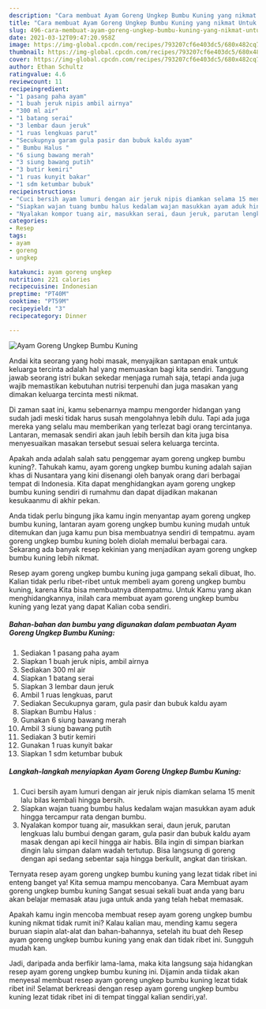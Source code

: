 ```yaml
---
description: "Cara membuat Ayam Goreng Ungkep Bumbu Kuning yang nikmat Untuk Jualan"
title: "Cara membuat Ayam Goreng Ungkep Bumbu Kuning yang nikmat Untuk Jualan"
slug: 496-cara-membuat-ayam-goreng-ungkep-bumbu-kuning-yang-nikmat-untuk-jualan
date: 2021-03-12T09:47:20.958Z
image: https://img-global.cpcdn.com/recipes/793207cf6e403dc5/680x482cq70/ayam-goreng-ungkep-bumbu-kuning-foto-resep-utama.jpg
thumbnail: https://img-global.cpcdn.com/recipes/793207cf6e403dc5/680x482cq70/ayam-goreng-ungkep-bumbu-kuning-foto-resep-utama.jpg
cover: https://img-global.cpcdn.com/recipes/793207cf6e403dc5/680x482cq70/ayam-goreng-ungkep-bumbu-kuning-foto-resep-utama.jpg
author: Ethan Schultz
ratingvalue: 4.6
reviewcount: 11
recipeingredient:
- "1 pasang paha ayam"
- "1 buah jeruk nipis ambil airnya"
- "300 ml air"
- "1 batang serai"
- "3 lembar daun jeruk"
- "1 ruas lengkuas parut"
- "Secukupnya garam gula pasir dan bubuk kaldu ayam"
- " Bumbu Halus "
- "6 siung bawang merah"
- "3 siung bawang putih"
- "3 butir kemiri"
- "1 ruas kunyit bakar"
- "1 sdm ketumbar bubuk"
recipeinstructions:
- "Cuci bersih ayam lumuri dengan air jeruk nipis diamkan selama 15 menit lalu bilas kembali hingga bersih."
- "Siapkan wajan tuang bumbu halus kedalam wajan masukkan ayam aduk hingga tercampur rata dengan bumbu."
- "Nyalakan kompor tuang air, masukkan serai, daun jeruk, parutan lengkuas lalu bumbui dengan garam, gula pasir dan bubuk kaldu ayam masak dengan api kecil hingga air habis. Bila ingin di simpan biarkan dingin lalu simpan dalam wadah tertutup. Bisa langsung di goreng dengan api sedang sebentar saja hingga berkulit, angkat dan tiriskan."
categories:
- Resep
tags:
- ayam
- goreng
- ungkep

katakunci: ayam goreng ungkep 
nutrition: 221 calories
recipecuisine: Indonesian
preptime: "PT40M"
cooktime: "PT59M"
recipeyield: "3"
recipecategory: Dinner

---
```



![Ayam Goreng Ungkep Bumbu Kuning](https://img-global.cpcdn.com/recipes/793207cf6e403dc5/680x482cq70/ayam-goreng-ungkep-bumbu-kuning-foto-resep-utama.jpg)

Andai kita seorang yang hobi masak, menyajikan santapan enak untuk keluarga tercinta adalah hal yang memuaskan bagi kita sendiri. Tanggung jawab seorang istri bukan sekedar menjaga rumah saja, tetapi anda juga wajib memastikan kebutuhan nutrisi terpenuhi dan juga masakan yang dimakan keluarga tercinta mesti nikmat.

Di zaman  saat ini, kamu sebenarnya mampu mengorder hidangan yang sudah jadi meski tidak harus susah mengolahnya lebih dulu. Tapi ada juga mereka yang selalu mau memberikan yang terlezat bagi orang tercintanya. Lantaran, memasak sendiri akan jauh lebih bersih dan kita juga bisa menyesuaikan masakan tersebut sesuai selera keluarga tercinta. 



Apakah anda adalah salah satu penggemar ayam goreng ungkep bumbu kuning?. Tahukah kamu, ayam goreng ungkep bumbu kuning adalah sajian khas di Nusantara yang kini disenangi oleh banyak orang dari berbagai tempat di Indonesia. Kita dapat menghidangkan ayam goreng ungkep bumbu kuning sendiri di rumahmu dan dapat dijadikan makanan kesukaanmu di akhir pekan.

Anda tidak perlu bingung jika kamu ingin menyantap ayam goreng ungkep bumbu kuning, lantaran ayam goreng ungkep bumbu kuning mudah untuk ditemukan dan juga kamu pun bisa membuatnya sendiri di tempatmu. ayam goreng ungkep bumbu kuning boleh diolah memalui berbagai cara. Sekarang ada banyak resep kekinian yang menjadikan ayam goreng ungkep bumbu kuning lebih nikmat.

Resep ayam goreng ungkep bumbu kuning juga gampang sekali dibuat, lho. Kalian tidak perlu ribet-ribet untuk membeli ayam goreng ungkep bumbu kuning, karena Kita bisa membuatnya ditempatmu. Untuk Kamu yang akan menghidangkannya, inilah cara membuat ayam goreng ungkep bumbu kuning yang lezat yang dapat Kalian coba sendiri.

<!--inarticleads1-->

##### Bahan-bahan dan bumbu yang digunakan dalam pembuatan Ayam Goreng Ungkep Bumbu Kuning:

1. Sediakan 1 pasang paha ayam
1. Siapkan 1 buah jeruk nipis, ambil airnya
1. Sediakan 300 ml air
1. Siapkan 1 batang serai
1. Siapkan 3 lembar daun jeruk
1. Ambil 1 ruas lengkuas, parut
1. Sediakan Secukupnya garam, gula pasir dan bubuk kaldu ayam
1. Siapkan  Bumbu Halus :
1. Gunakan 6 siung bawang merah
1. Ambil 3 siung bawang putih
1. Sediakan 3 butir kemiri
1. Gunakan 1 ruas kunyit bakar
1. Siapkan 1 sdm ketumbar bubuk




<!--inarticleads2-->

##### Langkah-langkah menyiapkan Ayam Goreng Ungkep Bumbu Kuning:

1. Cuci bersih ayam lumuri dengan air jeruk nipis diamkan selama 15 menit lalu bilas kembali hingga bersih.
1. Siapkan wajan tuang bumbu halus kedalam wajan masukkan ayam aduk hingga tercampur rata dengan bumbu.
1. Nyalakan kompor tuang air, masukkan serai, daun jeruk, parutan lengkuas lalu bumbui dengan garam, gula pasir dan bubuk kaldu ayam masak dengan api kecil hingga air habis. Bila ingin di simpan biarkan dingin lalu simpan dalam wadah tertutup. Bisa langsung di goreng dengan api sedang sebentar saja hingga berkulit, angkat dan tiriskan.




Ternyata resep ayam goreng ungkep bumbu kuning yang lezat tidak ribet ini enteng banget ya! Kita semua mampu mencobanya. Cara Membuat ayam goreng ungkep bumbu kuning Sangat sesuai sekali buat anda yang baru akan belajar memasak atau juga untuk anda yang telah hebat memasak.

Apakah kamu ingin mencoba membuat resep ayam goreng ungkep bumbu kuning nikmat tidak rumit ini? Kalau kalian mau, mending kamu segera buruan siapin alat-alat dan bahan-bahannya, setelah itu buat deh Resep ayam goreng ungkep bumbu kuning yang enak dan tidak ribet ini. Sungguh mudah kan. 

Jadi, daripada anda berfikir lama-lama, maka kita langsung saja hidangkan resep ayam goreng ungkep bumbu kuning ini. Dijamin anda tiidak akan menyesal membuat resep ayam goreng ungkep bumbu kuning lezat tidak ribet ini! Selamat berkreasi dengan resep ayam goreng ungkep bumbu kuning lezat tidak ribet ini di tempat tinggal kalian sendiri,ya!.

